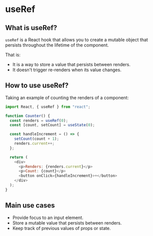 # useRef

## What is useRef?

`useRef` is a React hook that allows you to create a mutable object that persists throughout the lifetime of the component.

That is:

- It is a way to store a value that persists between renders.
- It doesn't trigger re-renders when its value changes.

## How to use useRef?

Taking an example of counting the renders of a component:

```js
import React, { useRef } from "react";

function Counter() {
  const renders = useRef(0);
  const [count, setCount] = useState(0);

  const handleIncrement = () => {
    setCount(count + 1);
    renders.current++;
  };

  return (
    <div>
      <p>Renders: {renders.current}</p>
      <p>Count: {count}</p>
      <button onClick={handleIncrement}>+</button>
    </div>
  );
}
```

## Main use cases

- Provide focus to an input element.
- Store a mutable value that persists between renders.
- Keep track of previous values of props or state.
